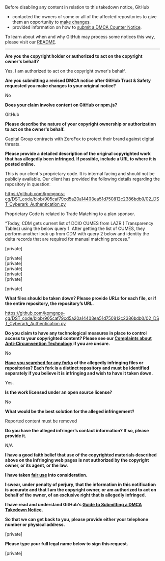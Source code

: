 Before disabling any content in relation to this takedown notice, GitHub
- contacted the owners of some or all of the affected repositories to give them an opportunity to [make changes](https://docs.github.com/en/github/site-policy/dmca-takedown-policy#a-how-does-this-actually-work).
- provided information on how to [submit a DMCA Counter Notice](https://docs.github.com/en/articles/guide-to-submitting-a-dmca-counter-notice).

To learn about when and why GitHub may process some notices this way, please visit our [README](https://github.com/github/dmca/blob/master/README.md#anatomy-of-a-takedown-notice).

---

**Are you the copyright holder or authorized to act on the copyright owner's behalf?**

Yes, I am authorized to act on the copyright owner's behalf.

**Are you submitting a revised DMCA notice after GitHub Trust & Safety requested you make changes to your original notice?**

No

**Does your claim involve content on GitHub or npm.js?**

GitHub

**Please describe the nature of your copyright ownership or authorization to act on the owner's behalf.**

Capital Group contracts with ZeroFox to protect their brand against digital threats.

**Please provide a detailed description of the original copyrighted work that has allegedly been infringed. If possible, include a URL to where it is posted online.**

This is our client's proprietary code. It is internal facing and should not be publicly available. Our client has provided the following details regarding the repository in question:

https://github.com/kpmgnps-cg/DST_code/blob/905caf79cd5a20a14403ea51d750812c2386bdb0/02_DST_Cyberark_Authentication.py

Proprietary Code is related to Trade Matching to a plan sponsor.

“Today, CDM gets current list of DCIO CUMES from LAZR ( Transparency Tables) using the below query 1. After getting the list of CUMES, they perform another look up from CDM with query 2 below and identity the delta records that are required for manual matching process.”

[private]

[private]  
[private]  
[private]  
[private]  
[private]  

[private]  

**What files should be taken down? Please provide URLs for each file, or if the entire repository, the repository’s URL.**

https://github.com/kpmgnps-cg/DST_code/blob/905caf79cd5a20a14403ea51d750812c2386bdb0/02_DST_Cyberark_Authentication.py

**Do you claim to have any technological measures in place to control access to your copyrighted content? Please see our <a href="https://docs.github.com/articles/guide-to-submitting-a-dmca-takedown-notice#complaints-about-anti-circumvention-technology">Complaints about Anti-Circumvention Technology</a> if you are unsure.**

No

**<a href="https://docs.github.com/articles/dmca-takedown-policy#b-what-about-forks-or-whats-a-fork">Have you searched for any forks</a> of the allegedly infringing files or repositories? Each fork is a distinct repository and must be identified separately if you believe it is infringing and wish to have it taken down.**

Yes.

**Is the work licensed under an open source license?**

No

**What would be the best solution for the alleged infringement?**

Reported content must be removed

**Do you have the alleged infringer’s contact information? If so, please provide it.**

N/A

**I have a good faith belief that use of the copyrighted materials described above on the infringing web pages is not authorized by the copyright owner, or its agent, or the law.**

**I have taken <a href="https://www.lumendatabase.org/topics/22">fair use</a> into consideration.**

**I swear, under penalty of perjury, that the information in this notification is accurate and that I am the copyright owner, or am authorized to act on behalf of the owner, of an exclusive right that is allegedly infringed.**

**I have read and understand GitHub's <a href="https://docs.github.com/articles/guide-to-submitting-a-dmca-takedown-notice/">Guide to Submitting a DMCA Takedown Notice</a>.**

**So that we can get back to you, please provide either your telephone number or physical address.**

[private]

**Please type your full legal name below to sign this request.**

[private]
